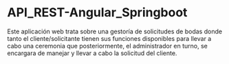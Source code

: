 # API_REST-Angular_Springboot
Este aplicación web trata sobre una gestoría de solicitudes de bodas donde tanto el cliente/solicitante tienen sus funciones disponibles para llevar a cabo una ceremonia que posteriormente, el administrador en turno, se encargara de manejar y llevar a cabo la solicitud del cliente.
